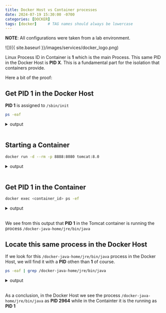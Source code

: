 ```yaml
---
title: Docker Host vs Container processes
date: 2024-07-19 15:30:00 -0700
categories: [DOCKER]
tags: [docker]     # TAG names should always be lowercase
---
```


**NOTE**: All configurations were taken from a lab environment.

![]({{ site.baseurl }}/images/services/docker_logo.png)

Linux Process ID in Container is **1** which is the main Process. This same PID in the Docker Host is **PID X**. This is a fundamental part for the isolation that containers provide.

Here a bit of the proof:

## Get PID 1 in the Docker Host

**PID 1** is assigned to `/sbin/init`

```bash
ps -eaf
```

<details markdown=1>
<summary markdown="span">output</summary>

```bash
ubuntu@ip-XXX-XX-XX-XXX:~$ ps -eaf
UID          PID    PPID  C STIME TTY          TIME CMD
root           1       0  0 22:33 ?        00:00:04 /sbin/init
...
```
</details><br />

## Starting a Container

```bash
docker run -d --rm -p 8888:8080 tomcat:8.0
```

<details markdown=1>
<summary markdown="span">output</summary>

```bash
ubuntu@ip-XXX-XX-XX-XXX:~$ sudo docker run -d --rm -p 8888:8080 tomcat:8.0
Unable to find image 'tomcat:8.0' locally
8.0: Pulling from library/tomcat
f189db1b88b3: Pull complete 
3d06cf2f1b5e: Pull complete 
edd0da9e3091: Pull complete 
eb7768aae14e: Pull complete 
e2780f585e0f: Pull complete 
e5ed720afeba: Pull complete 
d9e134700cfc: Pull complete 
e4804b33d02a: Pull complete 
b9df0c24315e: Pull complete 
49fdae8eaa20: Pull complete 
1aea3d9a32e6: Pull complete 
Digest: sha256:8ecb10948deb32c34aeadf7bf95d12a93fbd3527911fa629c1a3e7823b89ce6f
Status: Downloaded newer image for tomcat:8.0
6f513d1ae9990846c7516ccd437f86a86e4f48ca1b2126cabd3db0d8a015c30e
ubuntu@ip-XXX-XX-XX-XXX:~$ 
```
</details><br />

## Get PID 1 in the Container

```bash
docker exec <container_id> ps -ef
```

<details markdown=1>
<summary markdown="span">output</summary>

```bash
ubuntu@ip-XXX-XX-XX-XXX:~$ sudo docker ps
CONTAINER ID   IMAGE        COMMAND             CREATED         STATUS         PORTS                                       NAMES
6f513d1ae999   tomcat:8.0   "catalina.sh run"   2 minutes ago   Up 2 minutes   0.0.0.0:8888->8080/tcp, :::8888->8080/tcp   nostalgic_ganguly
ubuntu@ip-XXX-XX-XX-XXX:~$ 

ubuntu@ip-XXX-XX-XX-XXX:~$ sudo docker exec 6f513d1 ps -ef
UID          PID    PPID  C STIME TTY          TIME CMD
root           1       0  3 23:06 ?        00:00:03 /docker-java-home/jre/bin/java -Djava.util.logging.config.file=/usr/local/tomcat/conf/logging.properties -Djava.util.logging.manager=org.apache.juli.ClassLoaderLogManager -Djdk.tls.ephemeralDHKeySize=2048 -Djava.protocol.handler.pkgs=org.apache.catalina.webresources -Dignore.endorsed.dirs= -classpath /usr/local/tomcat/bin/bootstrap.jar:/usr/local/tomcat/bin/tomcat-juli.jar -Dcatalina.base=/usr/local/tomcat -Dcatalina.home=/usr/local/tomcat -Djava.io.tmpdir=/usr/local/tomcat/temp org.apache.catalina.startup.Bootstrap start
root          51       0  0 23:08 ?        00:00:00 ps -ef
ubuntu@ip-XXX-XX-XX-XXX:~$ 
```
</details><br />

We see from this output that **PID 1** in the Tomcat container is running the process `/docker-java-home/jre/bin/java`

## Locate this same process in the Docker Host

If we look for this `/docker-java-home/jre/bin/java` process in the Docker Host, we will find it with a **PID** othen than **1** of course.

```bash
ps -eaf | grep /docker-java-home/jre/bin/java
```

<details markdown=1>
<summary markdown="span">output</summary>

```bash
ubuntu@ip-XXX-XX-XX-XXX:~$ ps -eaf | grep /docker-java-home/jre/bin/java
root        2964    2945  0 23:06 ?        00:00:04 /docker-java-home/jre/bin/java -Djava.util.logging.config.file=/usr/local/tomcat/conf/logging.properties -Djava.util.logging.manager=org.apache.juli.ClassLoaderLogManager -Djdk.tls.ephemeralDHKeySize=2048 -Djava.protocol.handler.pkgs=org.apache.catalina.webresources -Dignore.endorsed.dirs= -classpath /usr/local/tomcat/bin/bootstrap.jar:/usr/local/tomcat/bin/tomcat-juli.jar -Dcatalina.base=/usr/local/tomcat -Dcatalina.home=/usr/local/tomcat -Djava.io.tmpdir=/usr/local/tomcat/temp org.apache.catalina.startup.Bootstrap start
```
</details><br />

As a conclusion, in the Docker Host we see the process `/docker-java-home/jre/bin/java` as **PID 2964** while in the Containter it is the running as **PID 1**